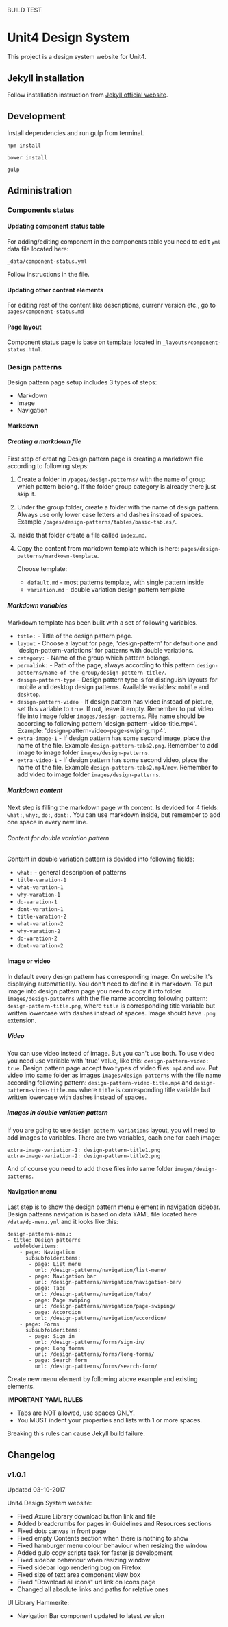 BUILD TEST

# Unit4 Design System

This project is a design system website for Unit4.

## Jekyll installation

Follow installation instruction from [Jekyll official website](https://jekyllrb.com/docs/installation/).

## Development

Install dependencies and run gulp from terminal.

`npm install`

`bower install`

`gulp`

## Administration

### Components status

#### Updating component status table
For adding/editing component in the components table you need to edit `yml` data file located here:
```
_data/component-status.yml
```
Follow instructions in the file.

#### Updating other content elements

For editing rest of the content like descriptions, currenr version etc., go to `pages/component-status.md`

#### Page layout

Component status page is base on template located in `_layouts/component-status.html`.


### Design patterns

Design pattern page setup includes 3 types of steps:
- Markdown
- Image
- Navigation

#### Markdown

##### Creating a markdown file

First step of creating Design pattern page is creating a markdown file according to following steps:
1. Create a folder in `/pages/design-patterns/` with the name of group which pattern belong. If the folder group category is already there just skip it.
2. Under the group folder, create a folder with the name of design pattern. Always use only lower case letters and dashes instead of spaces. Example `/pages/design-patterns/tables/basic-tables/`.
3. Inside that folder create a file called `index.md`.
4. Copy the content from markdown template which is here: `pages/design-patterns/mardkown-template`.

	Choose template:
	- `default.md` - most patterns template, with single pattern inside
	- `variation.md` - double variation design pattern template

##### Markdown variables

Markdown template has been built with a set of following variables.
- `title:` - Title of the design pattern page.
- `layout` - Choose a layout for page, 'design-pattern' for default one and 'design-pattern-variations' for patterns with double variations.
- `category:` - Name of the group which pattern belongs.
- `permalink:` - Path of the page, always according to this pattern `design-patterns/name-of-the-group/design-pattern-title/`.
- `design-pattern-type` - Design pattern type is for distinguish layouts for mobile and desktop design patterns. Available variables: `mobile` and `desktop`.
- `design-pattern-video` - If design pattern has video instead of picture, set this variable to `true`. If not, leave it empty.
Remember to put video file into image folder `images/design-patterns`.
File name should be according to following pattern 'design-pattern-video-title.mp4'. Example: 'design-pattern-video-page-swiping.mp4'.
- `extra-image-1` - If design pattern has some second image, place the name of the file. Example `design-pattern-tabs2.png`. Remember to add image to image folder `images/design-patterns`.
- `extra-video-1` - If design pattern has some second video, place the name of the file. Example `design-pattern-tabs2.mp4/mov`. Remember to add video to image folder `images/design-patterns`.

##### Markdown content

Next step is filling the markdown page with content. Is devided for 4 fields: `what:`, `why:`, `do:`, `dont:`.
You can use markdown inside, but remember to add one space in every new line.

###### Content for double variation pattern

Content in double variation pattern is devided into following fields:
- `what:` - general description of patterns
- `title-varation-1`
- `what-varation-1`
- `why-varation-1`
- `do-varation-1`
- `dont-varation-1`
- `title-varation-2`
- `what-varation-2`
- `why-varation-2`
- `do-varation-2`
- `dont-varation-2`

#### Image or video

In default every design pattern has corresponding image. On website it's displaying automatically. You don't need to define it in markdown.
To put image into design pattern page you need to copy it into folder `images/design-patterns` with the file name according following pattern: `design-pattern-title.png`, where `title` is corresponding title variable but written lowercase with dashes instead of spaces.
Image should have `.png` extension.

##### Video

You can use video instead of image. But you can't use both. To use video you need use variable with 'true' value, like this: `design-pattern-video: true`.
Design pattern page accept two types of video files: `mp4` and `mov`.
Put video into same folder as images `images/design-patterns` with the file name according following pattern: `design-pattern-video-title.mp4` and `design-pattern-video-title.mov` where `title` is corresponding title variable but written lowercase with dashes instead of spaces.

##### Images in double variation pattern

If you are going to use `design-pattern-variations` layout, you will need to add images to variables. There are two variables, each one for each image:
```
extra-image-variation-1: design-pattern-title1.png
extra-image-variation-2: design-pattern-title2.png
```
And of course you need to add those files into same folder `images/design-patterns`.

#### Navigation menu

Last step is to show the design pattern menu element in navigation sidebar. Design patterns navigation is based on data YAML file located here `/data/dp-menu.yml` and it looks like this:
```
design-patterns-menu:
- title: Design patterns
  subfolderitems:
    - page: Navigation
      subsubfolderitems:
       - page: List menu
         url: /design-patterns/navigation/list-menu/
       - page: Navigation bar
         url: /design-patterns/navigation/navigation-bar/
       - page: Tabs
         url: /design-patterns/navigation/tabs/
       - page: Page swiping
         url: /design-patterns/navigation/page-swiping/
       - page: Accordion
         url: /design-patterns/navigation/accordion/
    - page: Forms
      subsubfolderitems:
       - page: Sign in
         url: /design-patterns/forms/sign-in/
       - page: Long forms
         url: /design-patterns/forms/long-forms/
       - page: Search form
         url: /design-patterns/forms/search-form/
```

Create new menu element by following above example and existing elements.

**IMPORTANT YAML RULES**
- Tabs are NOT allowed, use spaces ONLY.
- You MUST indent your properties and lists with 1 or more spaces.

Breaking this rules can cause Jekyll build failure.

## Changelog

### v1.0.1

Updated 03-10-2017

Unit4 Design System website:  
* Fixed Axure Library download button link and file
* Added breadcrumbs for pages in Guidelines and Resources sections
* Fixed dots canvas in front page
* Fixed empty Contents section when there is nothing to show
* Fixed hamburger menu colour behaviour when resizing the window
* Added gulp copy scripts task for faster js development
* Fixed sidebar behaviour when resizing window
* Fixed sidebar logo rendering bug on Firefox
* Fixed size of text area component view box
* Fixed "Download all icons" url link on Icons page
* Changed all absolute links and paths for relative ones

UI Library Hammerite:
* Navigation Bar component updated to latest version
